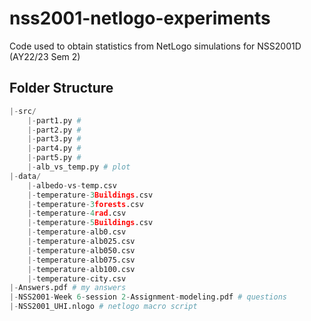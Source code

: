 # nss2001-netlogo-experiments
Code used to obtain statistics from NetLogo simulations for NSS2001D (AY22/23 Sem 2)

## Folder Structure

```python
|-src/
    |-part1.py #
    |-part2.py #
    |-part3.py #
    |-part4.py # 
    |-part5.py #
    |-alb_vs_temp.py # plot                     
|-data/    
    |-albedo-vs-temp.csv              
    |-temperature-3Buildings.csv      
    |-temperature-3forests.csv        
    |-temperature-4rad.csv            
    |-temperature-5Buildings.csv      
    |-temperature-alb0.csv
    |-temperature-alb025.csv
    |-temperature-alb050.csv
    |-temperature-alb075.csv
    |-temperature-alb100.csv
    |-temperature-city.csv      
|-Answers.pdf # my answers
|-NSS2001-Week 6-session 2-Assignment-modeling.pdf # questions
|-NSS2001_UHI.nlogo # netlogo macro script
```